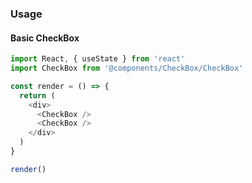 ### Usage

#### Basic CheckBox

```js
import React, { useState } from 'react'
import CheckBox from '@components/CheckBox/CheckBox'

const render = () => {
  return (
    <div>
      <CheckBox />
      <CheckBox />
    </div>
  )
}

render()
```
